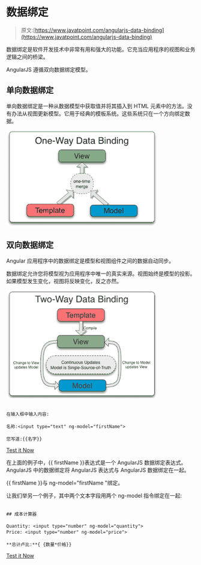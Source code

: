 # 数据绑定

> 原文:[https://www.javatpoint.com/angularjs-data-binding](https://www.javatpoint.com/angularjs-data-binding)

数据绑定是软件开发技术中非常有用和强大的功能。它充当应用程序的视图和业务逻辑之间的桥梁。

AngularJS 遵循双向数据绑定模型。

## 单向数据绑定

单向数据绑定是一种从数据模型中获取值并将其插入到 HTML 元素中的方法。没有办法从视图更新模型。它用于经典的模板系统。这些系统只在一个方向绑定数据。

![One Way Data Binding](img/1b515940e71890622488dc394b8a09af.png)

## 双向数据绑定

Angular 应用程序中的数据绑定是模型和视图组件之间的数据自动同步。

数据绑定允许您将模型视为应用程序中唯一的真实来源。视图始终是模型的投影。如果模型发生变化，视图将反映变化，反之亦然。

![Two Way Data Binding](img/8f040476425410fd1c1af447c3876a1b.png)

```

在输入框中输入内容:

名称:<input type="text" ng-model="firstName">

您写道:{{名字}}

```

[Test it Now](https://www.javatpoint.com/oprweb/test.jsp?filename=angulardatabinding1)

在上面的例子中，{{ firstName }}表达式是一个 AngularJS 数据绑定表达式。AngularJS 中的数据绑定将 AngularJS 表达式与 AngularJS 数据绑定在一起。

{{ firstName }}与 ng-model="firstName "绑定。

让我们举另一个例子，其中两个文本字段用两个 ng-model 指令绑定在一起:

```

## 成本计算器

Quantity: <input type="number" ng-model="quantity">
Price: <input type="number" ng-model="price">

**总计卢比:**{ {数量*价格}}

```

[Test it Now](https://www.javatpoint.com/oprweb/test.jsp?filename=angulardatabinding2)